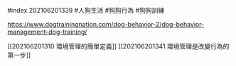 #index 202106201339
#人狗生活 #狗狗行為 #狗狗訓練 

https://www.dogtrainingnation.com/dog-behavior-2/dog-behavior-management-dog-training/

[[202106201310 環境管理的簡單定義]]
[[202106201341 環境管理是改變行為的第一步]]